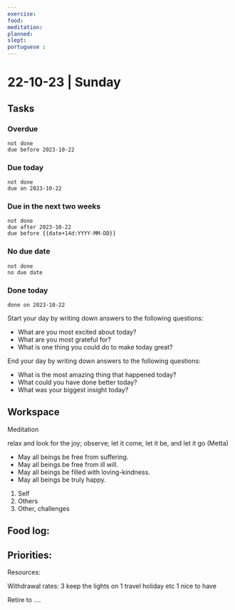 ```yaml
---
exercise: 
food:
meditation:
planned:
slept:
portuguese :
---
```


# 22-10-23 | Sunday

## Tasks
### Overdue
```tasks
not done
due before 2023-10-22
```

### Due today
```tasks
not done
due on 2023-10-22
```

### Due in the next two weeks
```tasks
not done
due after 2023-10-22
due before {{date+14d:YYYY-MM-DD}}
```

### No due date
```tasks
not done
no due date
```

### Done today
```tasks
done on 2023-10-22
```


Start your day by writing down answers to the following questions:

- What are you most excited about today? 
- What are you most grateful for? 
- What is one thing you could do to make today great?  

End your day by writing down answers to the following questions: 

- What is the most amazing thing that happened today? 
- What could you have done better today? 
- What was your biggest insight today?

## Workspace

Meditation 

relax and look for the joy; observe; let it come, let it be, and let it go
(Metta)
-   May all beings be free from suffering.
-   May all beings be free from ill will.
-   May all beings be filled with loving-kindness.
-   May all beings be truly happy.

1. Self
2. Others
3. Other, challenges

Food log:
- 

Priorities:
- 

Resources:

Withdrawal rates:
3 keep the lights on
1 travel holiday etc 
1 nice to have 


Retire to …. 

